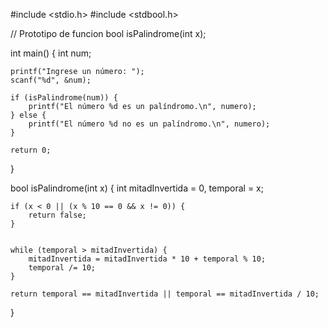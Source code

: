 #include <stdio.h>
#include <stdbool.h> 

// Prototipo de funcion
bool isPalindrome(int x);

int main() {
    int num;
    
    printf("Ingrese un número: ");
    scanf("%d", &num);
    
    if (isPalindrome(num)) {
        printf("El número %d es un palíndromo.\n", numero);
    } else {
        printf("El número %d no es un palíndromo.\n", numero);
    }
    
    return 0;
}

bool isPalindrome(int x) {
    int mitadInvertida = 0, temporal = x;

    if (x < 0 || (x % 10 == 0 && x != 0)) {
        return false;
    }

    
    while (temporal > mitadInvertida) {
        mitadInvertida = mitadInvertida * 10 + temporal % 10;
        temporal /= 10;
    }

    return temporal == mitadInvertida || temporal == mitadInvertida / 10;
}
